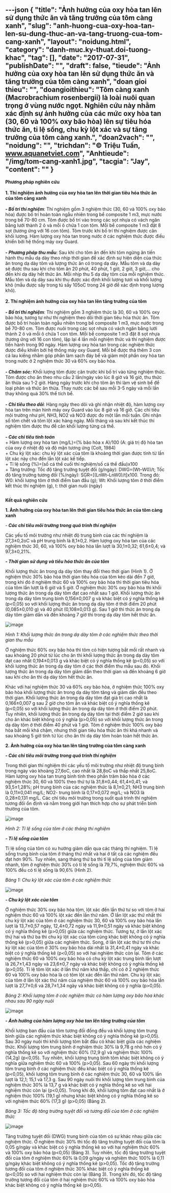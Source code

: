 ---json
{
    "title": "Ảnh hưởng của oxy hòa tan lên sử dụng thức ăn và tăng trưởng của tôm càng xanh",
    "slug": "anh-huong-cua-oxy-hoa-tan-len-su-dung-thuc-an-va-tang-truong-cua-tom-cang-xanh",
    "layout": "noidung.html",
    "category": "danh-muc.ky-thuat.doi-tuong-khac",
    "tag": [],
    "date": "2017-07-31",
    "publishDate": "",
    "draft": false,
    "tieude": "Ảnh hưởng của oxy hòa tan lên sử dụng thức ăn và tăng trưởng của tôm càng xanh",
    "doan gioi thieu": "",
    "doangioithieu": "Tôm càng xanh (Macrobrachium rosenbergii) là loài nuôi quan trọng ở vùng nước ngọt. Nghiên cứu này nhằm xác định sự ảnh hưởng của các mức oxy hòa tan (30, 60 và 100% oxy bão hòa) lên sự tiêu hóa thức ăn, tỉ lệ sống, chu kỳ lột xác và sự tăng trưởng của tôm càng xanh.",
    "doan2vach": "",
    "noidung": "",
    "trichdan": "© Triệu Tuấn, www.aquanetviet.com",
    "Anhtieude": "/img/tom-cang-xanh1.jpg",
    "tacgia": "Jay",
    "__content__": ""
}
---
<p><span style="font-size:14px"><strong>Phương ph&aacute;p nghi&ecirc;n cứu</strong><br />
<br />
<strong>1. Th&iacute; nghiệm ảnh hưởng của oxy h&ograve;a tan l&ecirc;n thời gian ti&ecirc;u h&oacute;a thức ăn của t&ocirc;m c&agrave;ng xanh</strong><br />
<br />
<em><strong>- Bố tr&iacute; th&iacute; nghiệm</strong></em>:&nbsp;Th&iacute; nghiệm gồm 3 nghiệm thức (30, 60 v&agrave; 100% oxy b&atilde;o h&ograve;a) được bố tr&iacute; ho&agrave;n to&agrave;n ngẫu nhi&ecirc;n trong bể composite 1 m3, mực nước trong bể 70-80 cm. T&ocirc;m được bố tr&iacute; v&agrave;o trong c&aacute;c sọt nhựa c&oacute; v&aacute;ch ngăn bằng lưới th&agrave;nh 2 &ocirc; v&agrave; mỗi &ocirc; chứa 1 con t&ocirc;m. Mỗi bể composite 1 m3 đặt 8 sọt (tương ứng với 16 con t&ocirc;m). T&ocirc;m trước khi bố tr&iacute; th&iacute; nghiệm được c&acirc;n khối lượng. H&agrave;m lượng oxy h&ograve;a tan trong nước ở c&aacute;c nghiệm thức được điều khiển bởi hệ thống m&aacute;y oxy Guard.<br />
<br />
<strong>-<em>&nbsp;Phương ph&aacute;p thu mẫu</em></strong>:&nbsp;Sau khi cho t&ocirc;m ăn đến khi t&ocirc;m ngừng ăn tiến h&agrave;nh thu mẫu dạ d&agrave;y theo nhịp thời gian để x&aacute;c định sự hiện diện của thức ăn trong dạ d&agrave;y t&ocirc;m v&agrave; lượng thức ăn c&oacute; trong dạ d&agrave;y. Mẫu t&ocirc;m v&agrave; dạ d&agrave;y sẽ được thu sau khi cho t&ocirc;m ăn 20 ph&uacute;t, 40 ph&uacute;t, 1 giờ, 2 giờ, 3 giờ,&hellip; cho đến khi dạ d&agrave;y hết thức ăn. Mỗi nhịp thu 5 dạ d&agrave;y t&ocirc;m của mỗi nghiệm thức. Mẫu t&ocirc;m v&agrave; dạ d&agrave;y sau khi thu được x&aacute;c định khối lượng tươi v&agrave; khối lượng kh&ocirc; (mẫu được sấy trong tủ sấy 105oC trong 24 giờ để x&aacute;c định trọng lượng kh&ocirc;).<br />
<br />
<strong>2. Th&iacute; nghiệm ảnh hưởng của oxy h&ograve;a tan l&ecirc;n tăng trưởng của t&ocirc;m</strong><br />
<br />
<strong>-&nbsp;</strong><em><strong>Bố tr&iacute; th&iacute; nghiệm</strong>:</em>&nbsp;Th&iacute; nghiệm gồm 3 nghiệm thức l&agrave; 30, 60 v&agrave; 100% oxy b&atilde;o h&ograve;a, tương tự như th&iacute; nghiệm theo d&otilde;i thời gian ti&ecirc;u h&oacute;a thức ăn. T&ocirc;m được bố tr&iacute; ho&agrave;n to&agrave;n ngẫu nhi&ecirc;n trong bể composite 1 m3, mực nước trong bể 70-80 cm. T&ocirc;m được nu&ocirc;i trong c&aacute;c sọt nhựa c&oacute; v&aacute;ch ngăn bằng lưới th&agrave;nh 2 &ocirc; v&agrave; mỗi &ocirc; chứa 1 con t&ocirc;m. Mỗi bể composite 1 m3 đặt 8 sọt nhựa (tương ứng với 16 con t&ocirc;m), lặp lại 4 lần mỗi nghiệm thức v&agrave; th&iacute; nghiệm được tiến h&agrave;nh trong 90 ng&agrave;y. H&agrave;m lượng oxy h&ograve;a tan trong c&aacute;c nghiệm thức được điều khiển bởi hệ thống m&aacute;y oxy Guard. Mỗi bể được thả th&ecirc;m 3 con c&aacute; lau kiếng nhằm g&oacute;p phần l&agrave;m sạch đ&aacute;y bể v&agrave; giảm một phần oxy h&ograve;a tan trong nước ở 2 nghiệm thức 30 v&agrave; 60% oxy b&atilde;o h&ograve;a.<br />
<br />
<strong>-&nbsp;<em>Chăm s&oacute;c:</em>&nbsp;</strong>Khối lượng t&ocirc;m được c&acirc;n trước khi bố tr&iacute; v&agrave;o từng nghiệm thức. T&ocirc;m được cho ăn theo nhu cầu 2 lần/ng&agrave;y v&agrave;o l&uacute;c 8 giờ v&agrave; 16 giờ, thu thức ăn thừa sau 1-2 giờ. H&agrave;ng ng&agrave;y trước khi cho t&ocirc;m ăn th&igrave; l&agrave;m vệ sinh bể để loại ph&acirc;n v&agrave; thức ăn thừa. Thay nước c&aacute;c bể sau mỗi 3-5 ng&agrave;y v&agrave; mỗi lần thay kh&ocirc;ng qu&aacute; 30% thể t&iacute;ch bể.<br />
<br />
<em><strong>- Chỉ ti&ecirc;u theo d&otilde;i</strong></em>:&nbsp;H&agrave;ng ng&agrave;y theo d&otilde;i v&agrave; ghi nhận nhiệt độ, h&agrave;m lượng oxy h&ograve;a tan tr&ecirc;n m&agrave;n h&igrave;nh m&aacute;y oxy Guard v&agrave;o l&uacute;c 8 giờ v&agrave; 16 giờ. C&aacute;c chỉ ti&ecirc;u m&ocirc;i trường như pH, NH3, NO2 v&agrave; NO3 được đo một lần mỗi tuần. Ghi nhận số t&ocirc;m chết v&agrave; t&ocirc;m lột x&aacute;c h&agrave;ng ng&agrave;y. Mỗi th&aacute;ng v&agrave; sau khi kết th&uacute;c th&iacute; nghiệm t&ocirc;m được thu để c&acirc;n khối lượng từng c&aacute; thể.<br />
<br />
<em><strong>- C&aacute;c chỉ ti&ecirc;u t&iacute;nh to&aacute;n</strong></em><br />
+ H&agrave;m lượng oxy h&ograve;a tan (mg/L)=(% b&atilde;o h&ograve;a x A)/100 (A: gi&aacute; trị độ h&ograve;a tan của oxy ở nhiệt độ v&agrave; độ mặn tương ứng (Colt, 1984)<br />
+ Chu kỳ lột x&aacute;c: chu kỳ lột x&aacute;c của t&ocirc;m l&agrave; khoảng thời gian được t&iacute;nh từ lần lột x&aacute;c n&agrave;y cho đến lần lột x&aacute;c kế tiếp.<br />
+ Tỉ lệ sống (%)=(số c&aacute; thể cuối th&iacute; nghiệm/số c&aacute; thể đầu)x100<br />
+ Tăng trưởng: Tốc độ tăng trưởng tuyệt đối (g/ng&agrave;y): DWG=(Wt&ndash;W0)/t; Tốc độ tăng trưởng tương đối (%/ng&agrave;y): SGR=[(LnWt&ndash;LnW0)/t]x100. Trong đ&oacute;: W0: khối lượng t&ocirc;m ở thời điểm ban đầu (g); Wt: Khối lượng t&ocirc;m ở thời điểm kết th&uacute;c th&iacute; nghiệm (g), t: thời gian nu&ocirc;i (ng&agrave;y)</span></p>

<p><img alt="" src="/img/tom-cang-xanh.jpg" /></p>

<p><span style="font-size:14px"><strong>Kết quả nghi&ecirc;n cứu</strong></span></p>

<p><span style="font-size:14px"><strong>1. Ảnh hưởng của oxy h&ograve;a tan l&ecirc;n thời gian ti&ecirc;u h&oacute;a thức ăn của t&ocirc;m c&agrave;ng xanh</strong></span></p>

<p><span style="font-size:14px">-<strong><em>&nbsp;C&aacute;c chỉ ti&ecirc;u m&ocirc;i trường trong qu&aacute; tr&igrave;nh th&iacute; nghiệm</em></strong></span></p>

<p><span style="font-size:14px">C&aacute;c yếu tố m&ocirc;i trường như nhiệt độ trung b&igrave;nh của c&aacute;c th&iacute; nghiệm l&agrave; 27,3&plusmn;0,2oC v&agrave; pH trung b&igrave;nh l&agrave; 8,1&plusmn;0,2. H&agrave;m lượng oxy h&ograve;a tan của c&aacute;c nghiệm thức 30, 60, v&agrave; 100% oxy b&atilde;o h&ograve;a lần lượt l&agrave; 30,1&plusmn;0,32; 61,6&plusmn;0,4; v&agrave; 97,3&plusmn;0,21%.</span></p>

<p><span style="font-size:14px"><strong><em>- Thời gian sử dụng v&agrave; ti&ecirc;u h&oacute;a thức ăn của t&ocirc;m</em></strong></span></p>

<p><span style="font-size:14px">Khối lượng thức ăn trong dạ d&agrave;y t&ocirc;m thay đổi theo thời gian (H&igrave;nh 1). Ở nghiệm thức 30% b&atilde;o h&ograve;a thời gian ti&ecirc;u h&oacute;a của t&ocirc;m k&eacute;o d&agrave;i đến 7 giờ, trong khi đ&oacute; ở nghiệm thức 60 v&agrave; 100% oxy b&atilde;o h&ograve;a th&igrave; thời gian ti&ecirc;u h&oacute;a của t&ocirc;m lần lượt l&agrave; 6 giờ v&agrave; 5 giờ. Ở nghiệm thức 30% oxy b&atilde;o h&ograve;a th&igrave; khối lượng thức ăn trong dạ d&agrave;y t&ocirc;m đạt cao nhất sau 1 giờ. Khối lượng thức ăn trong dạ d&agrave;y t&ocirc;m trung b&igrave;nh 0,156&plusmn;0,007 g v&agrave; kh&aacute;c biệt c&oacute; &yacute; nghĩa thống k&ecirc; (p&lt;0,05) so với khối lượng thức ăn trong dạ d&agrave;y t&ocirc;m ở thời điểm 20 ph&uacute;t (0,085&plusmn;0,010 g) v&agrave; 40 ph&uacute;t (0,108&plusmn;0,013 g). Sau 1 giờ th&igrave; thức ăn trong dạ d&agrave;y t&ocirc;m giảm dần v&agrave; đến khoảng 7 giờ th&igrave; trong dạ d&agrave;y t&ocirc;m hết thức ăn.</span></p>

<p><span style="font-size:14px"><img alt="image" src="http://68.media.tumblr.com/97e6969f1d754eb7db7c9884392016e9/tumblr_inline_nrvj9m6wQ21txo3bl_1280.jpg" /></span></p>

<p><span style="font-size:14px"><em>H&igrave;nh 1: Khối lượng thức ăn trong dạ d&agrave;y t&ocirc;m ở c&aacute;c nghiệm thức theo thời gian thu mẫu</em></span></p>

<p><span style="font-size:14px">Ở nghiệm thức 60% oxy b&atilde;o h&ograve;a th&igrave; t&ocirc;m c&oacute; hiện tượng bắt mồi rất nhanh v&agrave; sau khoảng 20 ph&uacute;t từ l&uacute;c cho ăn th&igrave; khối lượng thức ăn trong dạ d&agrave;y t&ocirc;m đạt cao nhất 0,194&plusmn;0,013 g v&agrave; kh&aacute;c biệt c&oacute; &yacute; nghĩa thống k&ecirc; (p&lt;0,05) so với khối lượng thức ăn trong dạ d&agrave;y t&ocirc;m ở c&aacute;c thời điểm thu mẫu sau đ&oacute;. Khối lượng thức ăn trong dạ d&agrave;y t&ocirc;m giảm dần theo thời gian v&agrave; đến khoảng 6 giờ sau khi cho ăn th&igrave; dạ d&agrave;y t&ocirc;m hết thức ăn.</span></p>

<p><span style="font-size:14px">Kh&aacute;c với hai nghiệm thức 30 v&agrave; 60% oxy b&atilde;o h&ograve;a, ở nghiệm thức 100% oxy b&atilde;o h&ograve;a khối lượng thức ăn trong dạ d&agrave;y t&ocirc;m tăng v&agrave; giảm dần đều theo thời gian. Khối lượng thức ăn trong dạ d&agrave;y t&ocirc;m đạt gi&aacute; trị cao nhất l&agrave; 0,166&plusmn;0,007 g sau 2 giờ cho t&ocirc;m ăn v&agrave; kh&aacute;c biệt c&oacute; &yacute; nghĩa thống k&ecirc; (p&lt;0,05) so với khối lượng thức ăn trong dạ d&agrave;y t&ocirc;m ở thời điểm 20 ph&uacute;t. Tuy nhi&ecirc;n, khối lượng thức ăn trong dạ d&agrave;y t&ocirc;m tại thời điểm 2 giờ sau khi cho ăn kh&aacute;c biệt kh&ocirc;ng c&oacute; &yacute; nghĩa (p&gt;0,05) so với khối lượng thức ăn trong dạ d&agrave;y t&ocirc;m ở thời điểm 40 ph&uacute;t v&agrave; 1 giờ. T&ocirc;m ở nghiệm thức 100% oxy b&atilde;o h&ograve;a bắt mồi kh&aacute; chậm, nhưng thời gian ti&ecirc;u h&oacute;a thức ăn th&igrave; kh&aacute; nhanh v&agrave; sau khoảng 5 giờ t&iacute;nh từ l&uacute;c cho ăn th&igrave; dạ d&agrave;y t&ocirc;m ho&agrave;n to&agrave;n hết thức ăn.</span></p>

<p><span style="font-size:14px"><strong>2. Ảnh hưởng của oxy h&ograve;a tan l&ecirc;n tăng trưởng của t&ocirc;m c&agrave;ng xanh</strong></span></p>

<p><span style="font-size:14px"><strong><em>- C&aacute;c chỉ ti&ecirc;u m&ocirc;i trường trong qu&aacute; tr&igrave;nh th&iacute; nghiệm</em></strong></span></p>

<p><span style="font-size:14px">Trong thời gian th&iacute; nghiệm th&igrave; c&aacute;c yếu tố m&ocirc;i trường như nhiệt độ trung b&igrave;nh trong ng&agrave;y v&agrave;o khoảng 27,6oC, cao nhất l&agrave; 28,8oC v&agrave; thấp nhất 25,8oC. H&agrave;m lượng oxy h&ograve;a tan trung b&igrave;nh t&iacute;nh theo phần trăm b&atilde;o h&ograve;a ở c&aacute;c nghiệm thức 30, 60 v&agrave; 100% theo thứ tự l&agrave; 31,8&plusmn;0,44; 61,4&plusmn;0,41; v&agrave; 93,5&plusmn;1,28%; pH trung b&igrave;nh của c&aacute;c nghiệm thức l&agrave; 8,1&plusmn;0,21; NH3 trung b&igrave;nh l&agrave; 0,11&plusmn;0,041 mg/L; NO2- trung b&igrave;nh l&agrave; 0,17&plusmn;0,072 mg/L; v&agrave; NO3 l&agrave; 0,28&plusmn;0,131 mg/L. C&aacute;c chỉ ti&ecirc;u m&ocirc;i trường trong suốt qu&aacute; tr&igrave;nh th&iacute; nghiệm tương đối ổn định v&agrave; nằm trong giới hạn th&iacute;ch hợp cho sự ph&aacute;t triển b&igrave;nh thường của t&ocirc;m.</span></p>

<p><span style="font-size:14px"><img alt="image" src="http://68.media.tumblr.com/560ad78e6f72bef56ce0952f9940acff/tumblr_inline_nrvj9tQ63a1txo3bl_1280.jpg" /></span></p>

<p><span style="font-size:14px"><em>H&igrave;nh 2: Tỉ lệ sống của t&ocirc;m ở c&aacute;c th&aacute;ng th&iacute; nghiệm</em></span></p>

<p><span style="font-size:14px"><em><strong>- Tỉ lệ sống của t&ocirc;m</strong></em></span></p>

<p><span style="font-size:14px">Tỉ lệ sống của t&ocirc;m c&oacute; xu hướng giảm dần qua c&aacute;c th&aacute;ng th&iacute; nghiệm. Tỉ lệ sống trung b&igrave;nh của t&ocirc;m ở th&aacute;ng thứ nhất v&agrave; hai ở tất cả c&aacute;c nghiệm đều đạt hơn 90%. Tuy nhi&ecirc;n, sang th&aacute;ng thứ ba th&igrave; tỉ lệ sống của t&ocirc;m giảm nhanh, t&ocirc;m ở nghiệm thức 30% c&oacute; tỉ lệ sống l&agrave; 79,7%, nghiệm thức 60% v&agrave; 100% đều c&oacute; tỉ lệ sống l&agrave; 90,6% (H&igrave;nh 2).</span></p>

<p><span style="font-size:14px"><em>Bảng 1: Chu kỳ lột x&aacute;c của t&ocirc;m ở c&aacute;c nghiệm thức</em></span></p>

<p><span style="font-size:14px"><img alt="image" src="http://68.media.tumblr.com/058d654db7b002133b9ed3eedfc0fd01/tumblr_inline_nrvjb6bWcH1txo3bl_1280.jpg" /></span></p>

<p><span style="font-size:14px"><strong><em>- Chu kỳ lột x&aacute;c của t&ocirc;m</em></strong></span></p>

<p><span style="font-size:14px">Ở nghiệm thức 30% oxy b&atilde;o h&ograve;a t&ocirc;m, lột x&aacute;c đến lần thứ tư so với t&ocirc;m ở hai nghiệm thức 60 v&agrave; 100% lột x&aacute;c đến lần thứ năm. Ở lần lột x&aacute;c thứ nhất th&igrave; chu kỳ lột x&aacute;c của t&ocirc;m ở c&aacute;c nghiệm thức 30, 60 v&agrave; 100% oxy b&atilde;o h&ograve;a lần lượt l&agrave; 13,7&plusmn;0,57 ng&agrave;y, 12,4&plusmn;0,72 ng&agrave;y v&agrave; 11,9&plusmn;0,51 ng&agrave;y v&agrave; kh&aacute;c biệt kh&ocirc;ng c&oacute; &yacute; nghĩa thống k&ecirc; (p&gt;0,05) giữa c&aacute;c nghiệm thức. Tương tự, ở lần lột x&aacute;c thứ hai v&agrave; thứ ba th&igrave; chu kỳ lột x&aacute;c của t&ocirc;m cũng kh&aacute;c biệt kh&ocirc;ng c&oacute; &yacute; nghĩa thống k&ecirc; (p&gt;0,05) giữa c&aacute;c nghiệm thức. Song, ở lần lột x&aacute;c thứ tư th&igrave; chu kỳ lột x&aacute;c của t&ocirc;m ở 30% oxy b&atilde;o h&ograve;a d&agrave;i nhất l&agrave; 31,4&plusmn;0,41 ng&agrave;y v&agrave; kh&aacute;c biệt c&oacute; &yacute; nghĩa thống k&ecirc; (p&lt;0,05) so với hai nghiệm thức c&ograve;n lại. T&ocirc;m ở c&aacute;c nghiệm thức 60 v&agrave; 100% oxy b&atilde;o h&ograve;a c&oacute; chu kỳ lột x&aacute;c trung b&igrave;nh lần lượt l&agrave; 26,7&plusmn;1,43 ng&agrave;y v&agrave; 23,6&plusmn;0,7 ng&agrave;y v&agrave; kh&aacute;c biệt kh&ocirc;ng c&oacute; &yacute; nghĩa thống k&ecirc; (p&gt;0,05). Tỉ lệ t&ocirc;m lột x&aacute;c ở lần thứ năm kh&aacute; thấp, chỉ c&oacute; ở 2 nghiệm thức 60 v&agrave; 100% oxy b&atilde;o h&ograve;a l&agrave; c&oacute; t&ocirc;m lột x&aacute;c đến lần thứ năm. Chu kỳ lột x&aacute;c của t&ocirc;m ở lần lột x&aacute;c thứ năm của nghiệm thức 60 v&agrave; 100% oxy b&atilde;o h&ograve;a lần lượt l&agrave; 27,7&plusmn;0,6 v&agrave; 28,7&plusmn;1,34 ng&agrave;y v&agrave; kh&aacute;c biệt kh&ocirc;ng c&oacute; &yacute; nghĩa (p&gt;0,05).</span></p>

<p><span style="font-size:14px"><em>Bảng 2: Khối lượng t&ocirc;m ở c&aacute;c nghiệm thức c&oacute; h&agrave;m lượng oxy b&atilde;o h&ograve;a kh&aacute;c nhau sau 90 ng&agrave;y nu&ocirc;i</em></span></p>

<p><span style="font-size:14px"><img alt="image" src="http://68.media.tumblr.com/2cbd4570ffcdc52b3b4701097b3a709e/tumblr_inline_nrvjcjUljW1txo3bl_1280.jpg" /></span></p>

<p><span style="font-size:14px"><em><strong>- Ảnh hưởng của h&agrave;m lượng oxy h&ograve;a tan l&ecirc;n tăng trưởng của t&ocirc;m</strong></em></span></p>

<p><span style="font-size:14px">Khối lượng ban đầu của t&ocirc;m tương đối đồng đều v&agrave; khối lượng t&ocirc;m trung b&igrave;nh giữa c&aacute;c nghiệm thức kh&aacute;c biệt kh&ocirc;ng c&oacute; &yacute; nghĩa thống k&ecirc; (p&gt;0,05). Sau 30 ng&agrave;y nu&ocirc;i th&igrave; khối lượng t&ocirc;m bắt đầu c&oacute; kh&aacute;c biệt giữa c&aacute;c nghiệm thức. Khối lượng t&ocirc;m trung b&igrave;nh ở nghiệm thức 30% l&agrave; 9,78 g nhỏ hơn c&oacute; &yacute; nghĩa thống k&ecirc; so với nghiệm thức 60% (12,9 g) v&agrave; nghiệm thức 100% (14,2g) (p&lt;0,05). Tuy nhi&ecirc;n, khối lượng trung b&igrave;nh t&ocirc;m kh&aacute;c biệt kh&ocirc;ng c&oacute; &yacute; nghĩa giữa nghiệm thức 60 v&agrave; 100% (p&gt;0,05). Sau 60 ng&agrave;y th&igrave; khối lượng t&ocirc;m trung b&igrave;nh ở c&aacute;c nghiệm thức đều kh&aacute;c biệt c&oacute; &yacute; nghĩa thống k&ecirc; (p&lt;0,05), khối lượng t&ocirc;m trung b&igrave;nh ở c&aacute;c nghiệm thức 30, 60 v&agrave; 100% lần lượt l&agrave; 12,1; 15,1 v&agrave; 17,3 g. Sau 90 ng&agrave;y nu&ocirc;i th&igrave; khối lượng t&ocirc;m trung b&igrave;nh của nghiệm thức 30% l&agrave; 13,7 g v&agrave; kh&aacute;c biệt c&oacute; &yacute; nghĩa thống k&ecirc; so với hai nghiệm thức c&ograve;n lại (p&lt;0,05). Trong khi đ&oacute;, khối lượng t&ocirc;m đạt cao nhất l&agrave; ở nghiệm thức 100% (19,1 g) nhưng kh&aacute;c biệt kh&ocirc;ng c&oacute; &yacute; nghĩa thống k&ecirc; so với nghiệm thức 60% (17,3 g) (p&gt;0,05) (Bảng 2).</span></p>

<p><span style="font-size:14px"><em>Bảng 3: Tốc độ tăng trưởng tuyệt đối v&agrave; tương đối của t&ocirc;m ở c&aacute;c nghiệm thức</em></span></p>

<p><span style="font-size:14px"><img alt="image" src="http://68.media.tumblr.com/e5effba21f8dc39ed9e6cb0bcefcf408/tumblr_inline_nrvjcsEO1H1txo3bl_1280.jpg" /></span></p>

<p><span style="font-size:14px">Tăng trưởng tuyệt đối (DWG) trung b&igrave;nh của t&ocirc;m c&oacute; sự kh&aacute;c nhau giữa c&aacute;c nghiệm thức. Ở nghiệm thức 30% th&igrave; tốc độ tăng trưởng tuyệt đối của t&ocirc;m l&agrave; 0,05 g/ng&agrave;y v&agrave; kh&aacute;c biệt c&oacute; &yacute; nghĩa thống k&ecirc; so với hai nghiệm thức 60% v&agrave; 100% oxy b&atilde;o h&ograve;a (p&lt;0,05) (Bảng 3). Tuy nhi&ecirc;n, tốc độ tăng trưởng tuyệt đối của t&ocirc;m ở nghiệm thức 60% l&agrave; 0,09 g/ng&agrave;y v&agrave; nghiệm thức 100% l&agrave; 0,11 g/ng&agrave;y kh&aacute;c biệt kh&ocirc;ng c&oacute; &yacute; nghĩa thống k&ecirc; (p&gt;0,05). Tốc độ tăng trưởng tương đối của t&ocirc;m ở nghiệm thức 30% kh&aacute;c biệt c&oacute; &yacute; nghĩa thống k&ecirc; (p&lt;0,05) so với hai nghiệm thức c&ograve;n lại (Bảng 3). Trong khi đ&oacute;, tốc độ tăng trưởng tương đối của t&ocirc;m ở hai nghiệm thức 60% v&agrave; 100% oxy b&atilde;o h&ograve;a kh&aacute;c biệt kh&ocirc;ng c&oacute; &yacute; nghĩa thống k&ecirc; (p&gt;0,05).&nbsp;</span></p>
